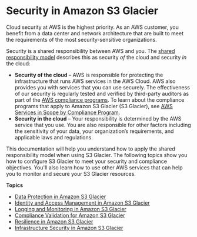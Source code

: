 # Security in Amazon S3 Glacier<a name="security"></a>

Cloud security at AWS is the highest priority\. As an AWS customer, you benefit from a data center and network architecture that are built to meet the requirements of the most security\-sensitive organizations\.

Security is a shared responsibility between AWS and you\. The [shared responsibility model](https://aws.amazon.com/compliance/shared-responsibility-model/) describes this as security *of* the cloud and security *in* the cloud:
+ **Security of the cloud** – AWS is responsible for protecting the infrastructure that runs AWS services in the AWS Cloud\. AWS also provides you with services that you can use securely\. The effectiveness of our security is regularly tested and verified by third\-party auditors as part of the [AWS compliance programs](https://aws.amazon.com/compliance/programs/)\. To learn about the compliance programs that apply to Amazon S3 Glacier \(S3 Glacier\), see [AWS Services in Scope by Compliance Program](https://aws.amazon.com/compliance/services-in-scope/)\.
+ **Security in the cloud** – Your responsibility is determined by the AWS service that you use\. You are also responsible for other factors including the sensitivity of your data, your organization’s requirements, and applicable laws and regulations\. 

This documentation will help you understand how to apply the shared responsibility model when using S3 Glacier\. The following topics show you how to configure S3 Glacier to meet your security and compliance objectives\. You'll also learn how to use other AWS services that can help you to monitor and secure your S3 Glacier resources\. 

**Topics**
+ [Data Protection in Amazon S3 Glacier](DataDurability.md)
+ [Identity and Access Management in Amazon S3 Glacier](auth-and-access-control.md)
+ [Logging and Monitoring in Amazon S3 Glacier](glacier-incident-response.md)
+ [Compliance Validation for Amazon S3 Glacier](glacier-compliance.md)
+ [Resilience in Amazon S3 Glacier](disaster-recovery-resiliency.md)
+ [Infrastructure Security in Amazon S3 Glacier](network-isolation.md)